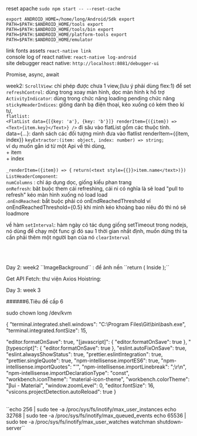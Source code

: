

reset apache  ``sudo npm start -- --reset-cache``

``export ANDROID_HOME=/home/long/Android/Sdk
export PATH=$PATH:$ANDROID_HOME/tools
export PATH=$PATH:$ANDROID_HOME/tools/bin
export PATH=$PATH:$ANDROID_HOME/platform-tools
export PATH=$PATH:$ANDROID_HOME/emulator``


link fonts assets ``react-native link``
<br />
console log of react native: ``react-native log-android``
<br/>
site debugger react native: ``http://localhost:8081/debugger-ui``

Promise,
async,
await

week2: 
``ScrollView``: chỉ phép được chưa 1 view,(lưu ý phải dùng flex:1) để set<br />
``refreshControl``: dùng trong xoay màn hình, dọc màn hình k hổ trợ<br />
``ActivityIndicator``: dùng trong chức năng loading pending chức năng
``stickyHeaderIndices``: giống danh bạ điện thoại, kéo xuống có kém theo kí tự,<br />
``flatlist:`` <br/>
``<FlatList
    data={[{key: 'a'}, {key: 'b'}]}
    renderItem={({item}) => <Text>{item.key}</Text>}
  />``
  đi sâu vào flatList gồm các thuộc tính.<br/>
    data={...}: danh sách các đối tượng mình đưa vào flatlist
    renderItem={{item, index}} 
  ``keyExtractor:(item: object, index: number) => string;``<br />
  ví dụ muốn gắn id từ một Api về thì dùng, <br />
    + item<br />
    + index<br />

``_renderItem=({item}) => {``
    ``return(<text style={{}}>item.name</text>)})``
    <br/>
    ``ListHeaderComponent``:<br />
    ``numColumns`` : chỉ áp dụng dọc, giống kiểu phan trang <br />
    ``onRefresh``: băt buộc them cái  refreshing, cái ni có nghĩa là sẽ load "pull to refresh" kéo màn hình xuống nó load load <br />
    .``onEndReached``: bắt buộc phải có onEndReachedThreshold ví onEndReachedThreshold={0.5} khi mình kéo khoảng bao niêu đó thì nó sẽ loadmore<br />

về hàm ``setInterval``:  hàm ngày có tác dụng giống setTimeout trong nodejs, nó dùng để chạy một func gì đó sau 1 thời gian nhất định, muốn dừng thì ta cần phải thêm một người bạn của nó ``clearInterval`` 

<br/>
<br/>
<br/>
Day 2: week2
``ImageBackground`` : để ảnh nền
``return (
  <ImageBackground source={...} style={{width: '100%', height: '100%'}}>
    <Text>Inside</Text>
  </ImageBackground>
);``

Get API
Fetch: 
thư viện Axios
Hoistring: 

Day 3: week 3

######6.Tiêu đề cấp 6

sudo chown long /dev/kvm

{
  "terminal.integrated.shell.windows": "C:\\Program Files\\Git\\bin\\bash.exe",
  "terminal.integrated.fontSize": 15,

  "editor.formatOnSave": true,
  "[javascript]": {
    "editor.formatOnSave": true
  },
  "[typescript]": {
    "editor.formatOnSave": true
  },
  "eslint.autoFixOnSave": true,
  "eslint.alwaysShowStatus": true,
  "prettier.eslintIntegration": true,
  "prettier.singleQuote": true,
  "npm-intellisense.importES6": true,
  "npm-intellisense.importQuotes": "'",
  "npm-intellisense.importLinebreak": ";\r\n",
  "npm-intellisense.importDeclarationType": "const",
  "workbench.iconTheme": "material-icon-theme",
  "workbench.colorTheme": "βui - Material",
  "window.zoomLevel": 0,
  "editor.fontSize": 16,
  "vsicons.projectDetection.autoReload": true
}

<br/>
``echo 256 | sudo tee -a /proc/sys/fs/inotify/max_user_instances
echo 32768 | sudo tee -a /proc/sys/fs/inotify/max_queued_events
echo 65536 | sudo tee -a /proc/sys/fs/inotify/max_user_watches
watchman shutdown-server``
